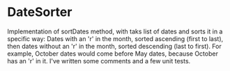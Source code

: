 # DateSorter

Implementation of sortDates method, with taks list of dates and sorts it in a specific way:
Dates with an 'r' in the month, sorted ascending (first to last), then dates without an 'r' in the month, sorted descending (last to first). For example, October dates would come before May dates, because October has an 'r' in it.
I've written some comments and a few unit tests.
